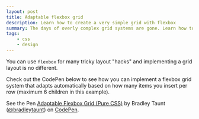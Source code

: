 ```yaml
---
layout: post
title: Adaptable flexbox grid
description: Learn how to create a very simple grid with flexbox
summary: The days of overly complex grid systems are gone. Learn how to create adaptable grid systems with flexbox using barely any CSS.
tags:
    - css
    - design
---
```


You can use `flexbox` for many tricky layout "hacks" and implementing a grid layout is no different.

Check out the CodePen below to see how you can implement a flexbox grid system that adapts automatically based on how many items you insert per row (maximum 6 children in this example).

<p data-height="426" data-theme-id="0" data-slug-hash="rQdLxv" data-default-tab="result" data-user="bradleytaunt" data-pen-title="Adaptable Flexbox Grid (Pure CSS)" class="codepen">See the Pen <a href="https://codepen.io/bradleytaunt/pen/rQdLxv/">Adaptable Flexbox Grid (Pure CSS)</a> by Bradley Taunt (<a href="https://codepen.io/bradleytaunt">@bradleytaunt</a>) on <a href="https://codepen.io">CodePen</a>.</p>
<script async src="https://static.codepen.io/assets/embed/ei.js"></script>
